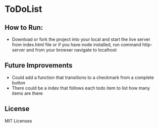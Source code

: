 # ToDoList

## How to Run:
- Download or fork the project into your local and start the live server from index.html file or if you have node installed, run command http-server and from your browser navigate to localhost

## Future Improvements
- Could add a function that transitions to a checkmark from a complete button
- There could be a index that follows each todo item to list how many items are there

## License

MIT Licenses
